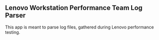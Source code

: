 ## Lenovo Workstation Performance Team Log Parser

This app is meant to parse log files, gathered during Lenovo performance testing.